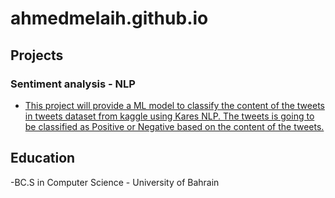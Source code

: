 # ahmedmelaih.github.io

## Projects
### Sentiment analysis - NLP 
- [This project will provide a ML model to classify the content of the tweets in tweets dataset from kaggle using Kares NLP. The tweets is going to be classified as Positive or Negative based on the content of the tweets. ](https://github.com/AhmedMelaih/NLP/blob/main/NLP%20Tweets%20Good%20Bad.ipynb)


## Education
-BC.S in Computer Science - University of Bahrain


